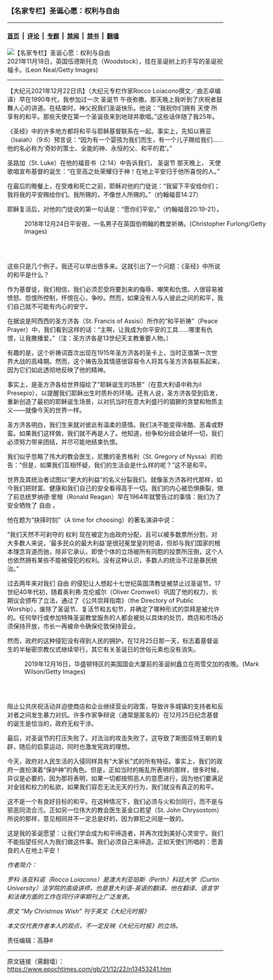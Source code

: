 ### 【名家专栏】圣诞心愿：权利与自由

---

#### [首页](../../../..?n13453241) &nbsp;|&nbsp; [评论](../../../../../epoch-comment?n13453241) &nbsp;|&nbsp; [专题](../../../../../epoch-special?n13453241) &nbsp;|&nbsp; [禁闻](../../../../../epoch-news?n13453241) &nbsp;|&nbsp; [禁书](../../../../../books?n13453241) &nbsp;|&nbsp; [翻墙](https://github.com/gfw-breaker/nogfw/blob/master/README.md?n13453241)


<div><img alt="【名家专栏】圣诞心愿：权利与自由" class="attachment-djy_600_400 size-djy_600_400 wp-post-image" src="https://i.epochtimes.com/assets/uploads/2021/12/id13453247-GettyImages-1354089132-600x400.jpg"/>
<div class="caption">
 2021年11月18日，英国伍德斯托克（Woodstock），挂在圣诞树上的手写的圣诞祝福卡。(Leon Neal/Getty Images)
</div></div><hr/><div class="post_content" id="artbody" itemprop="articleBody">
 <!-- article content begin -->
 <p>
  【大纪元2021年12月22日讯】（大纪元专栏作家Rocco Loiacono撰文／曲志卓编译）早在1990年代，我参加过一次
  <ok href="https://www.epochtimes.com/gb/tag/%E5%9C%A3%E8%AF%9E%E8%8A%82.html">
   圣诞节
  </ok>
  午夜弥撒。那天晚上我听到了庆祝者鼓舞人心的讲道。在结束时，神父祝我们圣诞快乐。他说：“我祝你们拥有
  <ok href="https://www.epochtimes.com/gb/tag/%E5%A4%A9%E4%BD%BF.html">
   天使
  </ok>
  所享有的和平。那些天使在第一个圣诞夜来到地球并歌唱。”这些话伴随了我25年。
 </p>
 <p>
  《圣经》中的许多地方都将和平与耶稣基督联系在一起。事实上，先知以赛亚（Isaiah）（9:6）预言说：“因为有一个婴孩为我们而生，有一个儿子赐给我们……他的名必称为‘奇妙的策士、全能的神、永恒的父、和平的君’。”
 </p>
 <p>
  圣路加（St. Luke）在他的福音书（2:14）中告诉我们，
  <ok href="https://www.epochtimes.com/gb/tag/%E5%9C%A3%E8%AF%9E%E8%8A%82.html">
   圣诞节
  </ok>
  那天晚上，
  <ok href="https://www.epochtimes.com/gb/tag/%E5%A4%A9%E4%BD%BF.html">
   天使
  </ok>
  歌唱宣布基督的诞生：“在至高之处荣耀归于神！在地上平安归于他所喜悦的人。”
 </p>
 <p>
  在最后的晚餐上，在受难和死亡之前，耶稣对他的门徒说：“我留下平安给你们；我将我的平安赐给你们。我所赐的，不像世人所赐的。”（约翰福音14:27）
 </p>
 <p>
  耶稣复活后，对他的门徒说的第一句话是：“愿你们平安。”（约翰福音20:19-21）。
 </p>
 <figure aria-describedby="caption-attachment-13453255" class="wp-caption aligncenter" id="attachment_13453255" style="width: 600px">
  <ok href="https://i.epochtimes.com/assets/uploads/2021/12/id13453255-GettyImages-1086333586.jpg" target="_blank">
   <img alt="" class="size-large wp-image-13453255" src="https://i.epochtimes.com/assets/uploads/2021/12/id13453255-GettyImages-1086333586-600x400.jpg"/>
  </ok>
  <br/><figcaption class="wp-caption-text" id="caption-attachment-13453255">
   2018年12月24日平安夜，一名男子在英国伯明翰的教堂祈祷。(Christopher Furlong/Getty Images)
  </figcaption><br/>
 </figure><br/>
 <p>
  这些只是几个例子。我还可以举出很多来。这就引出了一个问题：《圣经》中所说的和平是什么？
 </p>
 <p>
  作为基督徒，我们相信，我们必须忍受将要到来的侮辱、嘲笑和仇恨。人很容易被愤怒、怨恨所控制，怀恨在心，争吵。然而，如果没有人与人彼此之间的和平，我们自己就不可能有内心的安宁。
 </p>
 <p>
  在据说是阿西西的圣方济各（St. Francis of Assisi）所作的“和平祈祷”（Peace Prayer）中，我们看到这样的话：“主啊，让我成为你平安的工具……哪里有仇恨，让我撒播爱。”（注：圣方济各是13世纪天主教重要人物。）
 </p>
 <p>
  有趣的是，这个祈祷词首次出现在1915年圣方济各的圣卡上，当时正值第一次世界大战的高峰期。然而，这个祷告及其情感很容易令人将其与圣方济各联系起来，因为它们如此透彻地反映了他的精神。
 </p>
 <p>
  事实上，是圣方济各给世界描绘了“耶稣诞生的场景”（在意大利语中称为il Presepio），以提醒我们耶稣出生时质朴的环境。还有人说，圣方济各受到启发，重新创造了最初的耶稣诞生场景，以对抗当时在意大利盛行的猖獗的贪婪和物质主义——就像今天的世界一样。
 </p>
 <p>
  圣方济各明白，我们生来就对彼此有温柔的感情。我们决不能变得冷酷、恶毒或野蛮。如果我们这样做，我们就不再是人了。他知道，纷争和分歧会破坏一切，我们必须努力带来团结，并尽可能地结束仇恨。
 </p>
 <p>
  我们似乎忽略了伟大的教会医生，尼撒的圣贵格利（St. Gregory of Nyssa）的劝告：“但是，如果我们互相怀疑，我们的生活会是什么样的呢？”这不是和平。
 </p>
 <p>
  世界及其统治者试图以“更大的利益”的名义分裂我们。就像圣方济各时代那样，如今我们把财富、健康和我们自己的安全看得高于一切。我们的内心被恐惧撕裂，做了前总统罗纳德‧里根（Ronald Reagan）早在1964年就警告过的事情：我们为了安全牺牲了
  <ok href="https://www.epochtimes.com/gb/tag/%E8%87%AA%E7%94%B1.html">
   自由
  </ok>
  。
 </p>
 <p>
  他在题为“抉择时刻”（A time for choosing）的著名演讲中说：
 </p>
 <p>
  “我们天然不可剥夺的
  <ok href="https://www.epochtimes.com/gb/tag/%E6%9D%83%E5%88%A9.html">
   权利
  </ok>
  现在被定为由政府分配，且可以被多数票所分割，对大多数人来说，‘最多民众的最大利益’是很冠冕堂皇的短语，但却与我们国家的根本理念背道而驰，除非它承认，即使个体的立场被所有同胞的投票所压倒，这个人也依然拥有某些不能被侵犯的权利。没有这种认识，多数人的统治不过是暴民统治。”
 </p>
 <p>
  过去两年来对我们
  <ok href="https://www.epochtimes.com/gb/tag/%E8%87%AA%E7%94%B1.html">
   自由
  </ok>
  的侵犯让人想起十七世纪英国清教徒被禁止过圣诞节。17世纪40年代初，随着奥利弗‧克伦威尔（Oliver Cromwell）巩固了他的权力，长期议会颁布了立法，通过了《公共崇拜指南》（the Directory of Public Worship），废除了圣诞节、复活节和五旬节，并确定了哪种形式的崇拜是被允许的。任何举行或参加特殊圣诞教堂服务的人都会被处以具体的处罚，商店和市场必须保持开放，市长一再被命令确保伦敦保持营业。
 </p>
 <p>
  然而，政府的这种侵犯没有得到人民的拥护。在12月25日那一天，标志着基督诞生的半秘密宗教仪式继续举行，其它有关圣诞日的世俗元素也没有消失。
 </p>
 <figure aria-describedby="caption-attachment-13453259" class="wp-caption aligncenter" id="attachment_13453259" style="width: 600px">
  <ok href="https://i.epochtimes.com/assets/uploads/2021/12/id13453259-GettyImages-1194261727.jpg" target="_blank">
   <img alt="" class="size-large wp-image-13453259" src="https://i.epochtimes.com/assets/uploads/2021/12/id13453259-GettyImages-1194261727-600x408.jpg"/>
  </ok>
  <br/><figcaption class="wp-caption-text" id="caption-attachment-13453259">
   2019年12月16日，华盛顿特区的美国国会大厦前的圣诞树矗立在雨雪交加的夜晚。(Mark Wilson/Getty Images)
  </figcaption><br/>
 </figure><br/>
 <p>
  阻止公共庆祝活动并迫使商店和企业继续营业的政策，导致许多城镇的支持者和反对者之间发生暴力对抗。许多作家争辩说（通常是匿名的）在12月25日纪念基督的诞生是恰当的，政府无权干涉。
 </p>
 <p>
  最后，对圣诞节的打压失败了。对法治的攻击失败了。这导致了斯图亚特王朝的复辟，随后的启蒙运动，同时也激发宪政的理想。
 </p>
 <p>
  今天，政府对人民生活的入侵同样具有“大家长”式的所有特征。事实上，我们的政府一直扮演着“保护神”的角色。但是，正如当时的叛乱所表明的那样，很多时候，异议是必要的，因为那将表明，如果一切都按照恶人的意愿进行，因为他们要满足对金钱和权力的私欲，如果我们容忍无法无天的行为，我们就没有真正的和平。
 </p>
 <p>
  这不是一个有良好目标的和平。在这种情况下，我们必须与火和剑同行，而不是与邪恶同流合污。正如另一位伟大的教会医生圣金口若望（St. John Chrysostom）所说的那样，意见相同并不一定总是好的，因为罪犯之间是一致的。
 </p>
 <p>
  这是我的圣诞愿望：让我们学会成为和平缔造者，并再次找到美好心灵安宁。我们不能指望任何人为我们做这件事。我们必须自己来缔造。正如天使们所唱的：愿善良的人在地上平安！
 </p>
 <p>
  <em>
   作者简介：
  </em>
 </p>
 <p>
  <em>
   罗科‧洛亚科诺（Rocco Loiacono）是澳大利亚珀斯（Perth）科廷大学（Curtin University）法学院的高级讲师，也是意大利语-英语的翻译。他在翻译、语言学和法律方面的工作在同行评审期刊上广泛发表。
  </em>
 </p>
 <p>
  <em>
   原文
   <ok href="https://www.theepochtimes.com/my-christmas-wish_4162757.html" rel="noopener noreferrer" target="_blank">
    “My Christmas Wish”
   </ok>
   刊于英文《大纪元时报》
  </em>
 </p>
 <p>
  <em>
   本文仅代表作者本人的观点，不一定反映《大纪元时报》的立场。
  </em>
 </p>
 <p>
  责任编辑：高静#
 </p>
 <!-- article content end -->
 <div id="below_article_ad">
 </div>
</div>


---

原文链接（需翻墙）：https://www.epochtimes.com/gb/21/12/22/n13453241.htm